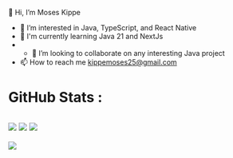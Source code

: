  👋 Hi, I’m Moses Kippe
- 👀 I’m interested in Java, TypeScript, and React Native
- 🥸 I'm currently learning Java 21 and NextJs
- - 💞️ I’m looking to collaborate on any interesting Java project
- 📫 How to reach me kippemoses25@gmail.com

<!---
mavrk-mose/mavrk-mose is a ✨ special ✨ repository because its `README.md` (this file) appears on your GitHub profile.
You can click the Preview link to take a look at your changes.
--->
# GitHub Stats :
![](https://github-readme-stats.vercel.app/api?username=mavrk-mose&hide_border=false&include_all_commits=false&count_private=false)
![](https://github-readme-streak-stats.herokuapp.com/?user=mavrk-mose&hide_border=false)
![](https://github-readme-stats.vercel.app/api/top-langs/?username=mavrk-mose&hide_border=false&include_all_commits=false&count_private=false&layout=compact)
---
[![](https://visitcount.itsvg.in/api?id=mavrk-mose&label=Profile%20Views&color=2&icon=0&pretty=true)](https://visitcount.itsvg.in)
